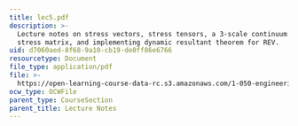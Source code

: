 ```yaml
---
title: lec5.pdf
description: >-
  Lecture notes on stress vectors, stress tensors, a 3-scale continuum model,
  stress matrix, and implementing dynamic resultant theorem for REV.
uid: d7060aed-8f68-9a10-cb19-de0ff86e6766
resourcetype: Document
file_type: application/pdf
file: >-
  https://open-learning-course-data-rc.s3.amazonaws.com/1-050-engineering-mechanics-i-fall-2007/d7060aed8f689a10cb19de0ff86e6766_lec5.pdf
ocw_type: OCWFile
parent_type: CourseSection
parent_title: Lecture Notes
---
```

